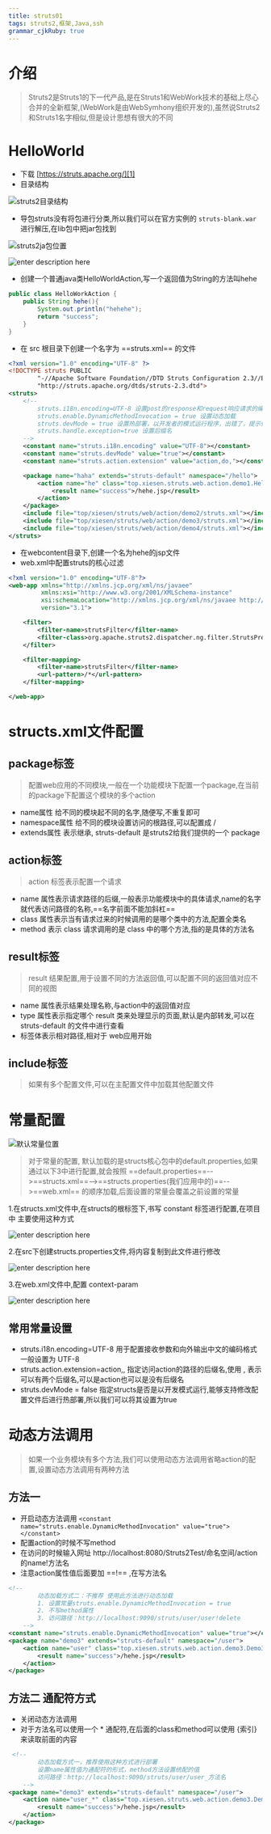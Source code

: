 ```yaml
---
title: struts01
tags: struts2,框架,Java,ssh
grammar_cjkRuby: true
---
```



# 介绍

> Struts2是Struts1的下一代产品,是在Struts1和WebWork技术的基础上尽心合并的全新框架,(WebWork是由WebSymhony组织开发的),虽然说Struts2和Struts1名字相似,但是设计思想有很大的不同

# HelloWorld

- 下载 [https://struts.apache.org/][1]
- 目录结构

![struts2目录结构][2]

- 导包struts没有将包进行分类,所以我们可以在官方实例的 `struts-blank.war` 进行解压,在lib包中把jar包找到

![struts2ja包位置][3]

![enter description here][4]

- 创建一个普通java类HelloWorldAction,写一个返回值为String的方法叫hehe

``` java
public class HelloWorkAction {
    public String hehe(){
        System.out.println("hehehe");
        return "success";
    }
}
```

- 在 src 根目录下创建一个名字为 ==struts.xml== 的文件

``` xml
<?xml version="1.0" encoding="UTF-8" ?>
<!DOCTYPE struts PUBLIC
        "-//Apache Software Foundation//DTD Struts Configuration 2.3//EN"
        "http://struts.apache.org/dtds/struts-2.3.dtd">
<struts>
    <!--
        struts.i18n.encoding=UTF-8 设置post的response和request响应请求的编码格式
        struts.enable.DynamicMethodInvocation = true 设置动态加载
        struts.devMode = true 设置热部署，以开发者的模式运行程序，出错了，提示信息比较丰富
        struts.handle.exception=true 设置后缀名
    -->
    <constant name="struts.i18n.encoding" value="UTF-8"></constant>
    <constant name="struts.devMode" value="true"></constant>
    <constant name="struts.action.extension" value="action,do,"></constant>

    <package name="haha" extends="struts-default" namespace="/hello">
        <action name="he" class="top.xiesen.struts.web.action.demo1.HelloWorkAction" method="hehe">
            <result name="success">/hehe.jsp</result>
        </action>
    </package>
    <include file="top/xiesen/struts/web/action/demo2/struts.xml"></include>
    <include file="top/xiesen/struts/web/action/demo3/struts.xml"></include>
    <include file="top/xiesen/struts/web/action/demo4/struts.xml"></include>
</struts>
```

- 在webcontent目录下,创建一个名为hehe的jsp文件
- web.xml中配置struts的核心过滤

``` xml
<?xml version="1.0" encoding="UTF-8"?>
<web-app xmlns="http://xmlns.jcp.org/xml/ns/javaee"
         xmlns:xsi="http://www.w3.org/2001/XMLSchema-instance"
         xsi:schemaLocation="http://xmlns.jcp.org/xml/ns/javaee http://xmlns.jcp.org/xml/ns/javaee/web-app_3_1.xsd"
         version="3.1">

    <filter>
        <filter-name>strutsFilter</filter-name>
        <filter-class>org.apache.struts2.dispatcher.ng.filter.StrutsPrepareAndExecuteFilter</filter-class>
    </filter>

    <filter-mapping>
        <filter-name>strutsFilter</filter-name>
        <url-pattern>/*</url-pattern>
    </filter-mapping>

</web-app>
```

# structs.xml文件配置

## package标签

> <package> 配置web应用的不同模块,一般在一个功能模块下配置一个package,在当前的package下配置这个模块的多个action

- name属性 给不同的模块起不同的名字,随便写,不重复即可
- namespace属性 给不同的模块设置访问的根路径,可以配置成 /
- extends属性 表示继承, struts-default 是struts2给我们提供的一个 package



## action标签

> action 标签表示配置一个请求

- name 属性表示请求路径的后缀,一般表示功能模块中的具体请求,name的名字就代表访问路径的名称,==名字前面不能加斜杠==
- class 属性表示当有请求过来的时候调用的是哪个类中的方法,配置全类名
- method 表示 class 请求调用的是 class 中的哪个方法,指的是具体的方法名

## result标签

> result 结果配置,用于设置不同的方法返回值,可以配置不同的返回值对应不同的视图

- name 属性表示结果处理名称,与action中的返回值对应
- type 属性表示指定哪个 result 类来处理显示的页面,默认是内部转发,可以在 struts-default 的文件中进行查看
- 标签体表示相对路径,相对于 web应用开始

## include标签

> 如果有多个配置文件,可以在主配置文件中加载其他配置文件

# 常量配置

![默认常量位置][5]

> 对于常量的配置, 默认加载的是structs核心包中的default.properties,如果通过以下3中进行配置,就会按照 ==default.properties==-->==structs.xml==-->==structs.properties(我们应用中的)==-->==web.xml== 的顺序加载,后面设置的常量会覆盖之前设置的常量

1.在structs.xml文件中,在structs的根标签下,书写 constant 标签进行配置,在项目中
主要使用这种方式

![enter description here][6]

2.在src下创建structs.properties文件,将内容复制到此文件进行修改

![enter description here][7]

3.在web.xml文件中,配置 context-param

![enter description here][8]

## 常用常量设置

- struts.i18n.encoding=UTF-8 用于配置接收参数和向外输出中文的编码格式一般设置为 UTF-8
- struts.action.extension=action,, 指定访问action的路径的后缀名,使用 , 表示可以有两个后缀名,可以是action也可以是没有后缀名
- struts.devMode = false 指定structs是否是以开发模式运行,能够支持修改配置文件后进行热部署,所以我们可以将其设置为true

# 动态方法调用

> 如果一个业务模块有多个方法,我们可以使用动态方法调用省略action的配置,设置动态方法调用有两种方法

## 方法一

- 开启动态方法调用 `<constant name="struts.enable.DynamicMethodInvocation" value="true"></constant>`
- 配置action的时候不写method
- 在访问的时候输入网址 http://localhost:8080/Struts2Test/命名空间/action的name!方法名
- 注意action属性值后面要加 ==!== ,在写方法名

``` xml
<!--
        动态加载方式二：不推荐 使用此方法进行动态加载
        1. 设置常量struts.enable.DynamicMethodInvocation = true
        2. 不写method属性
        3. 访问路径：http://localhost:9090/struts/user/user!delete
    -->
<constant name="struts.enable.DynamicMethodInvocation" value="true"></constant>
<package name="demo3" extends="struts-default" namespace="/user">
	<action name="user" class="top.xiesen.struts.web.action.demo3.Demo3Action">
		<result name="success">/hehe.jsp</result>
	</action>
</package>
```
## 方法二 通配符方式

- 关闭动态方法调用
- 对于方法名可以使用一个 * 通配符,在后面的class和method可以使用 {索引} 来读取前面的内容

``` xml
 <!--
        动态加载方式一，推荐使用这种方式进行部署
        设置name属性值为通配符的形式，method方法设置统配的值
        访问路径：http://localhost:9090/struts/user/user_方法名
    -->
<package name="demo3" extends="struts-default" namespace="/user">
	<action name="user_*" class="top.xiesen.struts.web.action.demo3.Demo3Action" method="{1}">
		<result name="success">/hehe.jsp</result>
	</action>
</package>

```



  [1]: https://struts.apache.org/
  [2]: https://www.github.com/xiesen310/notes_Images/raw/master/images/1504785374788.jpg
  [3]: https://www.github.com/xiesen310/notes_Images/raw/master/images/1504785513165.jpg
  [4]: https://www.github.com/xiesen310/notes_Images/raw/master/images/1504785586699.jpg
  [5]: https://www.github.com/xiesen310/notes_Images/raw/master/images/1504786245782.jpg
  [6]: https://www.github.com/xiesen310/notes_Images/raw/master/images/1504786619717.jpg
  [7]: https://www.github.com/xiesen310/notes_Images/raw/master/images/1504786653176.jpg
  [8]: https://www.github.com/xiesen310/notes_Images/raw/master/images/1504786697450.jpg